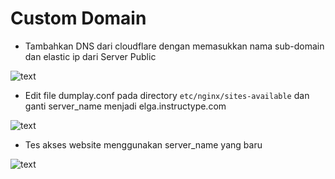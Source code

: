 # Custom Domain

- Tambahkan DNS dari cloudflare dengan memasukkan nama sub-domain dan elastic ip dari Server Public

![text](https://github.com/frostmarry/dumbweek1/tree/master/AWS%20-%20Custom%20Domain/asset/1.png)

- Edit file dumplay.conf pada directory `etc/nginx/sites-available` dan ganti server_name menjadi elga.instructype.com

![text](https://github.com/frostmarry/dumbweek1/tree/master/AWS%20-%20Custom%20Domain/asset/2.png)

- Tes akses website menggunakan server_name yang baru

![text](https://github.com/frostmarry/dumbweek1/tree/master/AWS%20-%20Custom%20Domain/asset/3.png)
